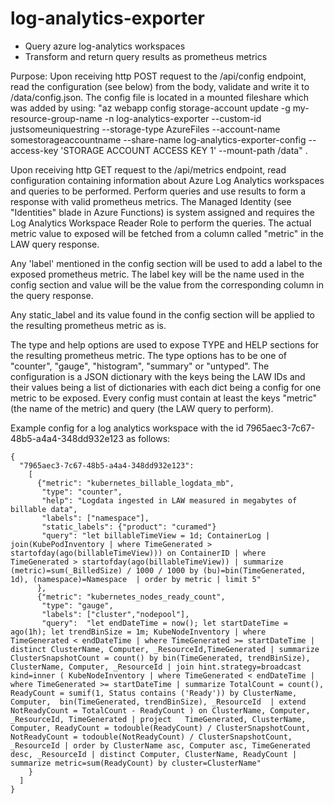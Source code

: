 # log-analytics-exporter
- Query azure log-analytics workspaces
- Transform and return query results as prometheus metrics

Purpose: Upon receiving http POST request to the /api/config endpoint, read the configuration (see below) from the body, validate and write it to /data/config.json. The config file is located in a mounted fileshare which was added by using: "az webapp config storage-account update -g my-resource-group-name -n log-analytics-exporter  --custom-id justsomeuniquestring --storage-type AzureFiles  --account-name somestorageaccountname  --share-name log-analytics-exporter-config --access-key 'STORAGE ACCOUNT ACCESS KEY 1' --mount-path /data" .

Upon receiving http GET request to the /api/metrics endpoint, read configuration containing information about Azure Log Analytics workspaces and queries to be performed. 
Perform queries and use results to form a response with valid prometheus metrics. The Managed Identity (see "Identities" blade in Azure Functions) is system assigned and requires the Log Analytics Workspace Reader Role to perform the queries. The actual metric value to exposed will be fetched from a column called "metric" in the LAW query response.

Any 'label' mentioned in the config section will be used to add a label to the exposed prometheus metric. The label key will be the name used in the config section and 
value will be the value from the corresponding column in the query response. 

Any static_label and its value found in the config section will be applied to the resulting prometheus metric as is. 

The type and help options are used to expose TYPE and HELP sections for the resulting prometheus metric. The type options has to be one of "counter", "gauge", "histogram", "summary" or "untyped". The configuration is a JSON dictionary with the keys being the LAW IDs and their values being a list of dictionaries with each dict being a config for one metric to be exposed. Every config must contain at least the keys "metric" (the name of the metric) and query (the LAW query to perform).

Example config for a log analytics workspace with the id 7965aec3-7c67-48b5-a4a4-348dd932e123 as follows:
```
{
  "7965aec3-7c67-48b5-a4a4-348dd932e123":
    [
      {"metric": "kubernetes_billable_logdata_mb",
       "type": "counter",
       "help": "Logdata ingested in LAW measured in megabytes of billable data",
       "labels": ["namespace"],
       "static_labels": {"product": "curamed"}
       "query": "let billableTimeView = 1d; ContainerLog | join(KubePodInventory | where TimeGenerated > startofday(ago(billableTimeView))) on ContainerID | where TimeGenerated > startofday(ago(billableTimeView)) | summarize (metric)=sum(_BilledSize) / 1000 / 1000 by (bu)=bin(TimeGenerated, 1d), (namespace)=Namespace  | order by metric | limit 5"
      },
      {"metric": "kubernetes_nodes_ready_count",
       "type": "gauge",
       "labels": ["cluster","nodepool"],
       "query":  "let endDateTime = now(); let startDateTime = ago(1h); let trendBinSize = 1m; KubeNodeInventory | where TimeGenerated < endDateTime | where TimeGenerated >= startDateTime | distinct ClusterName, Computer, _ResourceId,TimeGenerated | summarize ClusterSnapshotCount = count() by bin(TimeGenerated, trendBinSize), ClusterName, Computer, _ResourceId | join hint.strategy=broadcast kind=inner ( KubeNodeInventory | where TimeGenerated < endDateTime | where TimeGenerated >= startDateTime | summarize TotalCount = count(), ReadyCount = sumif(1, Status contains ('Ready')) by ClusterName, Computer,  bin(TimeGenerated, trendBinSize), _ResourceId  | extend NotReadyCount = TotalCount - ReadyCount ) on ClusterName, Computer, _ResourceId, TimeGenerated | project   TimeGenerated, ClusterName, Computer, ReadyCount = todouble(ReadyCount) / ClusterSnapshotCount,  NotReadyCount = todouble(NotReadyCount) / ClusterSnapshotCount, _ResourceId | order by ClusterName asc, Computer asc, TimeGenerated desc, _ResourceId | distinct Computer, ClusterName, ReadyCount | summarize metric=sum(ReadyCount) by cluster=ClusterName"
    }
  ]
}
```

